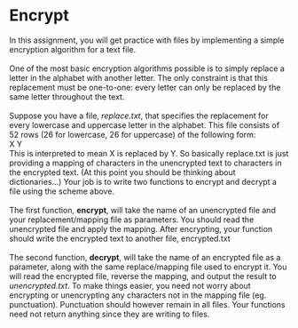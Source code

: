 # Encrypt
In this assignment, you will get practice with files by implementing a simple encryption
algorithm for a text file.
<br>
<br>
One of the most basic encryption algorithms possible is to simply replace a letter in the
alphabet with another letter. The only constraint is that this replacement must be one-to-one:
every letter can only be replaced by the same letter throughout the text.
<br>
<br>
Suppose you have a file, *replace.txt*, that specifies the replacement for every lowercase and
uppercase letter in the alphabet. This file consists of 52 rows (26 for lowercase, 26 for
uppercase) of the following form:
<br>
X Y
<br>
This is interpreted to mean X is replaced by Y. So basically replace.txt is just providing a
mapping of characters in the unencrypted text to characters in the encrypted text. (At this
point you should be thinking about dictionaries…)
Your job is to write two functions to encrypt and decrypt a file using the scheme above.
<br>
<br>
The first function, **encrypt**, will take the name of an unencrypted file and your
replacement/mapping file as parameters. You should read the unencrypted file and apply
the mapping. After encrypting, your function should write the encrypted text to another
file, encrypted.txt
<br>
<br>
The second function, **decrypt**, will take the name of an encrypted file as a parameter, along
with the same replace/mapping file used to encrypt it. You will read the encrypted file,
reverse the mapping, and output the result to *unencrypted.txt*.
To make things easier, you need not worry about encrypting or unencrypting any
characters not in the mapping file (eg. punctuation). Punctuation should however remain in
all files. Your functions need not return anything since they are writing to files.
